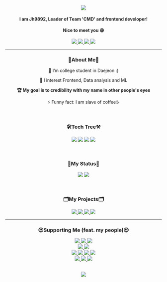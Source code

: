 <div align="center">
  <img src="https://capsule-render.vercel.app/api?type=waving&color=c3a2e0&height=250&section=header&text=I'm%20JH9892&fontColor=ffffff&fontSize=90"/>
  <h4>I am <b>Jh9892</b>, Leader of <b>Team 'CMD'</b> and frontend developer!</h4>
  <h4>Nice to meet you 😆</h4>
  <div align="center">
    <a href="https://velog.io/@xaihun98">
      <img src="https://img.shields.io/badge/Velog-11B48A?style=flat-square&logo=Vimeo&logoColor=white">
    </a>
    <a href="https://github.com/JH9892">
      <img src="https://img.shields.io/badge/Github-000000?style=flat-square&logo=github&logoColor=white">
    </a>
    <a href="https://instagram.com/_xaihoon/">
      <img src="https://img.shields.io/badge/Instagram-ff69b4?style=flat-square&logo=instagram&logoColor=white">
    </a>
    <a href="https://www.facebook.com/j9892/">
      <img src="https://img.shields.io/badge/Facebook-blue?style=flat-square&logo=facebook&logoColor=white">
    </a>
    <br>
  </div>
</div>  

___ 

<h3 align="center">💬About Me💬</h3>
<div align="center">
  <p>🔭 I’m college student in Daejeon :)</p>
  <p>🌱 I interest Frontend, Data analysis and ML</p>
  <p><b>🏆 My goal is to credibility with my name in other people's eyes</b></p>
  <p>⚡ Funny fact: I am slave of coffee☕</p>
  <br>
</div>

<h3 align="center">🛠Tech Tree⚒</h3>
<div align="center">
  <img src="https://img.shields.io/badge/Html5-ffb9a6?style=flat-square&logo=HTML5"/>
  <img src="https://img.shields.io/badge/Css3-8ccfff?style=flat-square&logo=CSS3"/>
  <img src="https://img.shields.io/badge/JavaScript-b3a117?style=flat-square&logo=JavaScript"/>
  <img src="https://img.shields.io/badge/Python-b8daff?style=flat-square&logo=Python"/>
  <br><br><br>
</div>

<h3 align="center">🎫My Status🎫</h3>
<div align="center">
  <img src="https://github-readme-stats.vercel.app/api/top-langs/?username=jh9892&hide_border=true"/>
  <img src="http://mazassumnida.wtf/api/v2/generate_badge?boj=jhchoi09"/>
  <br><br><br>
</div>

<h3 align="center">🗂My Projects🗂</h3>
<div align="center">
  <a href="https://github.com/JH9892/Life_of_Student">
    <img src="https://github-readme-stats.vercel.app/api/pin/?username=JH9892&repo=Life_of_Student"/>
  </a>
  <a href="https://github.com/JH9892/Project-HAEM">
    <img src="https://github-readme-stats.vercel.app/api/pin/?username=JH9892&repo=Project-HAEM"/>
  </a>
  <a href="https://github.com/JH9892/SPTJ_Web-Crawling">
    <img src="https://github-readme-stats.vercel.app/api/pin/?username=JH9892&repo=SPTJ_Web-Crawling"/>
  </a>
  <a href="https://github.com/JH9892/sum1s_comfort">
    <img src="https://github-readme-stats.vercel.app/api/pin/?username=JH9892&repo=sum1s_comfort"/>
  </a>
</div>

___

<h3 align="center">😍Supporting Me (feat. my people)😍</h3>  
<div align="center">
<table>
  <tr>
    <a href="https://github.com/hm5938" align="center">
      <img src=https://img.shields.io/badge/Android-Hyemm-B39DDB?style=flat-square&logo=Android&labelColor=004D40 />
    </ a> 
    <a href="https://github.com/upswp" align="center">
      <img src=https://img.shields.io/badge/Spring-Upswp-283593?style=flat-square&logo=Spring&labelColor=F9FBE7 />
    </ a>
    <a href="https://github.com/HS98094" align="center">
      <img src=https://img.shields.io/badge/Team.DeVlll-HS98094-002d75?style=flat-square&labelColor=FF0000 />
    </a>
  </tr>
  <tr>
    <br>
      <a href="https://github.com/PerfumedHandEssence" align="center">
        <img src=https://img.shields.io/badge/Team.CMD-PerfumedHandEssence-FFAB00?style=flat-square&labelColor=000000 />
      </a>
      <a href="https://github.com/RottenTofu" align="center">
        <img src=https://img.shields.io/badge/Team.CMD-RottenTofu-9E9E9E?style=flat-square&labelColor=000000 />
      </a>
  </tr>
  <tr>
    <br>
    <a href="https://github.com/cood5199" align="center">
      <img src=https://img.shields.io/badge/Team.CMD-cood5199-E1F5FE?style=flat-square&labelColor=000000 />
    </a>
    <a href="https://github.com/sangyeop910" align="center">
      <img src=https://img.shields.io/badge/Team.CMD-sangyeop910-C8E6C9?style=flat-square&labelColor=000000 />
    </a>
    <a href="https://github.com/Dejong1706" align="center">
      <img src=https://img.shields.io/badge/Team.CMD-Dejong-1A237E?style=flat-square&labelColor=000000 />
    </a>
    <a href="https://github.com/dbswp" align="center">
      <img src=https://img.shields.io/badge/Team.CMD-dbswp-FFF176?style=flat-square&labelColor=000000 />
    </a>
    </tr>
  <tr>
    <br>
    <a href="https://github.com/skm0619" align="center">
      <img src=https://img.shields.io/badge/Team.CMD-skm0619-AB47BC?style=flat-square&labelColor=000000 />
    </a>
    <a href="https://github.com/sinbak" align="center">
      <img src=https://img.shields.io/badge/Team.CMD-sinbak-757575?style=flat-square&labelColor=000000 />
    </a>
    <a href="https://github.com/Syh1999" align="center">
      <img src=https://img.shields.io/badge/Team.CMD-Syh1999-80CBC4?style=flat-square&labelColor=000000 />
    </a>
  </tr>
</table>
</div>


<div align="center"><img src="https://capsule-render.vercel.app/api?type=waving&color=c3a2e0&height=250&section=footer"/></div>
